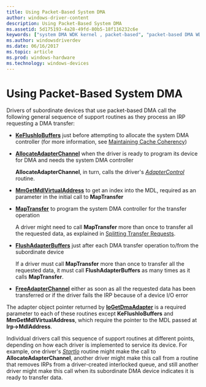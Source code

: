 ```yaml
---
title: Using Packet-Based System DMA
author: windows-driver-content
description: Using Packet-Based System DMA
ms.assetid: 5d175193-4a28-49fd-80b5-18f116232c6e
keywords: ["system DMA WDK kernel , packet-based", "packet-based DMA WDK kernel", "DMA transfers WDK kernel , packet-based"]
ms.author: windowsdriverdev
ms.date: 06/16/2017
ms.topic: article
ms.prod: windows-hardware
ms.technology: windows-devices
---
```


# Using Packet-Based System DMA





Drivers of subordinate devices that use packet-based DMA call the following general sequence of support routines as they process an IRP requesting a DMA transfer:

-   [**KeFlushIoBuffers**](https://msdn.microsoft.com/library/windows/hardware/ff552041) just before attempting to allocate the system DMA controller (for more information, see [Maintaining Cache Coherency](maintaining-cache-coherency.md))

-   [**AllocateAdapterChannel**](https://msdn.microsoft.com/library/windows/hardware/ff540573) when the driver is ready to program its device for DMA and needs the system DMA controller

    **AllocateAdapterChannel**, in turn, calls the driver's [*AdapterControl*](https://msdn.microsoft.com/library/windows/hardware/ff540504) routine.

-   [**MmGetMdlVirtualAddress**](https://msdn.microsoft.com/library/windows/hardware/ff554539) to get an index into the MDL, required as an parameter in the initial call to **MapTransfer**

-   [**MapTransfer**](https://msdn.microsoft.com/library/windows/hardware/ff554402) to program the system DMA controller for the transfer operation

    A driver might need to call **MapTransfer** more than once to transfer all the requested data, as explained in [Splitting Transfer Requests](splitting-dma-transfer-requests.md).

-   [**FlushAdapterBuffers**](https://msdn.microsoft.com/library/windows/hardware/ff545917) just after each DMA transfer operation to/from the subordinate device

    If a driver must call **MapTransfer** more than once to transfer all the requested data, it must call **FlushAdapterBuffers** as many times as it calls **MapTransfer**.

-   [**FreeAdapterChannel**](https://msdn.microsoft.com/library/windows/hardware/ff546507) either as soon as all the requested data has been transferred or if the driver fails the IRP because of a device I/O error

The adapter object pointer returned by [**IoGetDmaAdapter**](https://msdn.microsoft.com/library/windows/hardware/ff549220) is a required parameter to each of these routines except **KeFlushIoBuffers** and **MmGetMdlVirtualAddress**, which require the pointer to the MDL passed at **Irp-&gt;MdlAddress**.

Individual drivers call this sequence of support routines at different points, depending on how each driver is implemented to service its device. For example, one driver's [*StartIo*](https://msdn.microsoft.com/library/windows/hardware/ff563858) routine might make the call to **AllocateAdapterChannel**, another driver might make this call from a routine that removes IRPs from a driver-created interlocked queue, and still another driver might make this call when its subordinate DMA device indicates it is ready to transfer data.

 

 





